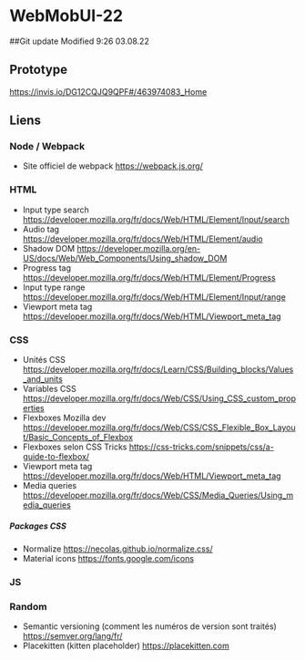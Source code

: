 # WebMobUI-22

##Git update
Modified 9:26 03.08.22

## Prototype
https://invis.io/DG12CQJQ9QPF#/463974083_Home

## Liens

### Node / Webpack
- Site officiel de webpack https://webpack.js.org/

### HTML
- Input type search https://developer.mozilla.org/fr/docs/Web/HTML/Element/Input/search
- Audio tag https://developer.mozilla.org/fr/docs/Web/HTML/Element/audio
- Shadow DOM https://developer.mozilla.org/en-US/docs/Web/Web_Components/Using_shadow_DOM
- Progress tag https://developer.mozilla.org/fr/docs/Web/HTML/Element/Progress
- Input type range https://developer.mozilla.org/fr/docs/Web/HTML/Element/Input/range
- Viewport meta tag https://developer.mozilla.org/fr/docs/Web/HTML/Viewport_meta_tag

### CSS
- Unités CSS https://developer.mozilla.org/fr/docs/Learn/CSS/Building_blocks/Values_and_units
- Variables CSS https://developer.mozilla.org/fr/docs/Web/CSS/Using_CSS_custom_properties
- Flexboxes Mozilla dev https://developer.mozilla.org/fr/docs/Web/CSS/CSS_Flexible_Box_Layout/Basic_Concepts_of_Flexbox
- Flexboxes selon CSS Tricks https://css-tricks.com/snippets/css/a-guide-to-flexbox/
- Viewport meta tag https://developer.mozilla.org/fr/docs/Web/HTML/Viewport_meta_tag
- Media queries https://developer.mozilla.org/fr/docs/Web/CSS/Media_Queries/Using_media_queries

##### Packages CSS
- Normalize https://necolas.github.io/normalize.css/
- Material icons https://fonts.google.com/icons

### JS

### Random
- Semantic versioning (comment les numéros de version sont traités) https://semver.org/lang/fr/
- Placekitten (kitten placeholder) https://placekitten.com
